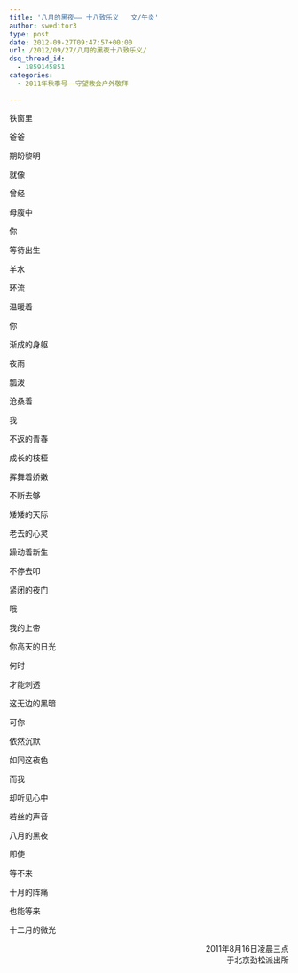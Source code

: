 ```yaml
---
title: '八月的黑夜—— 十八致乐义   文/午炎'
author: sweditor3
type: post
date: 2012-09-27T09:47:57+00:00
url: /2012/09/27/八月的黑夜十八致乐义/
dsq_thread_id:
  - 1859145851
categories:
  - 2011年秋季号——守望教会户外敬拜

---
```

铁窗里
  
爸爸
  
期盼黎明
  
就像
  
曾经
  
母腹中
  
你
  
等待出生

羊水
  
环流
  
温暖着
  
你
  
渐成的身躯

夜雨
  
瓢泼
  
沧桑着
  
我
  
不返的青春

成长的枝桠
  
挥舞着娇嫩
  
不断去够
  
矮矮的天际

老去的心灵
  
躁动着新生
  
不停去叩
  
紧闭的夜门

哦
  
我的上帝
  
你高天的日光
  
何时
  
才能刺透
  
这无边的黑暗

可你
  
依然沉默
  
如同这夜色

而我
  
却听见心中
  
若丝的声音

八月的黑夜
  
即使
  
等不来
  
十月的阵痛
  
也能等来
  
十二月的微光

<p style="text-align: right;">
  2011年8月16日凌晨三点<br /> 于北京劲松派出所
</p>